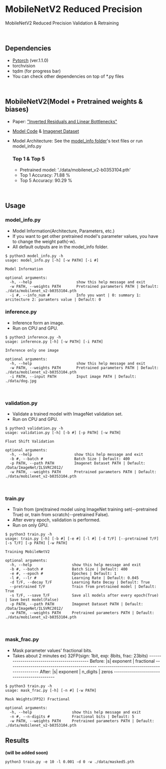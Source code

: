 # MobileNetV2 Reduced Precision
MobileNetV2 Reduced Precision Validation & Retraining

<br />

## Dependencies
- [Pytorch][pytorch] (ver.1.1.0)
- torchvision
- tqdm (for progress bar)
- You can check other dependencies on top of *.py files

<br />

## MobileNetV2(Model + Pretrained weights & biases)
- Paper: ["Inverted Residuals and Linear Bottlenecks"][paper]
- [Model Code][code] & [Imagenet Dataset][imagenet]
- Model Architecture: See the [model_info folder][model_info]'s text files or run model_info.py


  ### Top 1 & Top 5
  - Pretrained model: './data/mobilenet_v2-b0353104.pth'
  - Top 1 Accuracy: 71.88 % 	 
  - Top 5 Accuracy: 90.29 %

<br />

## Usage
  
  ### model_info.py
  - Model Information(Architecture, Parameters, etc.)
  - If you want to get other pretrained model's parameter values, you have to change the weight path(-w).
  - All default outputs are in the model_info folder. 
  ~~~
  $ python3 model_info.py -h
  usage: model_info.py [-h] [-w PATH] [-i #]

  Model Information

  optional arguments:
    -h, --help                    show this help message and exit
    -w PATH, --weights PATH       Pretrained parameters PATH | Default: ./data/mobilenet_v2-b0353104.pth                      
    -i #, --info_num #            Info you want | 0: summary 1: arcitecture 2: paramters value | Default: 0      
  ~~~

  ### inference.py
  - Inference form an image.
  - Run on CPU and GPU.
  ~~~
  $ python3 inference.py -h
  usage: inference.py [-h] [-w PATH] [-i PATH]
  
  Inference only one image

  optional arguments:
    -h, --help                    show this help message and exit
    -w PATH, --weights PATH       Pretrained parameters PATH | Default: ./data/mobilenet_v2-b0353104.pth                      
    -i PATH, --input PATH         Input image PATH | Default: ./data/dog.jpg                
  ~~~
  
  <br />
  
  ### validation.py
  - Validate a trained model with ImageNet validation set.
  - Run on CPU and GPU.
  ~~~
  $ python3 validation.py -h
  usage: validation.py [-h] [-b #] [-p PATH] [-w PATH]
  
  Float Shift Validation

  optional arguments:
    -h, --help                   show this help message and exit
    -b #, --batch #              Batch Size | Default: 400
    -p PATH, --path PATH         Imagenet Dataset PATH | Default: /Data/ImageNet/ILSVRC2012/                
    -w PATH, --weights PATH      Pretrained parameters PATH | Default: ./data/mobilenet_v2-b0353104.pth
  ~~~
  
  <br />
  
  ### train.py
  - Train from (pre)trained model using ImageNet training set(--pretrained True) or, train from scratch(--pretrained False).
  - After every epoch, validation is performed.  
  - Run on only GPU.
  ~~~
  $ python3 train.py -h
  usage: train.py [-h] [-b #] [-e #] [-l #] [-d T/F] [--pretrained T/F] [-s T/F] [-p PATH] [-w PATH]

  Training MobileNetV2

  optional arguments:
    -h, --help                  show this help message and exit
    -b #, --batch #             Batch Size | Default: 400
    -e #, --epoch #             Epoches | Default: 1
    -l #, --lr #                Learning Rate | Default: 0.045
    -d T/F, --decay T/F         Learning Rate Decay | Default: True
    --pretrained T/F            Train from pretrained model | Default: True
    -s T/F, --save T/F          Save all models after every epoch(True) | Save best model(False)
    -p PATH, --path PATH        Imagenet Dataset PATH | Default: /Data/ImageNet/ILSVRC2012/
    -w PATH, --weights PATH     Pretrained parameters PATH | Default: ./data/mobilenet_v2-b0353104.pth
  ~~~
  
  <br />
  
  ### mask_frac.py
  - Mask parameter values' fractional bits.
  - Takes about 2 minutes
  ex) 32FP(sign: 1bit, exp: 8bits, frac: 23bits) 
               --------------------------------------------
  Before:      |s| exponent |         fractional 
               --------------------------------------------
               --------------------------------------------
  After:       |s| exponent | n_digits |       zeros 
               --------------------------------------------
  ~~~
  $ python3 train.py -h
  usage: mask_frac.py [-h] [-n #] [-w PATH]

  Mask Weights(FP32) Fractional

  optional arguments:
    -h, --help                  show this help message and exit
    -n #, --n-digits #          Fractional bits | Default: 5
    -w PATH, --weights PATH     Pretrained parameters PATH | Default: ./data/mobilenet_v2-b0353104.pth
   ~~~

## Results
<b>(will be added soon)</b>
~~~
python3 train.py -e 10 -l 0.001 -d 0 -w ./data/masked5.pth
~~~

[pytorch]: https://pytorch.org/
[paper]: https://arxiv.org/abs/1801.04381
[code]: https://pytorch.org/hub/pytorch_vision_mobilenet_v2/
[imagenet]: http://www.image-net.org/challenges/LSVRC/2012/nonpub-downloads
[model_info]: https://github.com/WheatBeer/MobileNetV2/tree/master/model_info
